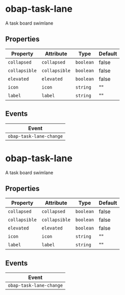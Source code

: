 # obap-task-lane

A task board swimlane

## Properties

| Property      | Attribute     | Type      | Default |
|---------------|---------------|-----------|---------|
| `collapsed`   | `collapsed`   | `boolean` | false   |
| `collapsible` | `collapsible` | `boolean` | false   |
| `elevated`    | `elevated`    | `boolean` | false   |
| `icon`        | `icon`        | `string`  | ""      |
| `label`       | `label`       | `string`  | ""      |

## Events

| Event                   |
|-------------------------|
| `obap-task-lane-change` |


# obap-task-lane

A task board swimlane

## Properties

| Property      | Attribute     | Type      | Default |
|---------------|---------------|-----------|---------|
| `collapsed`   | `collapsed`   | `boolean` | false   |
| `collapsible` | `collapsible` | `boolean` | false   |
| `elevated`    | `elevated`    | `boolean` | false   |
| `icon`        | `icon`        | `string`  | ""      |
| `label`       | `label`       | `string`  | ""      |

## Events

| Event                   |
|-------------------------|
| `obap-task-lane-change` |
